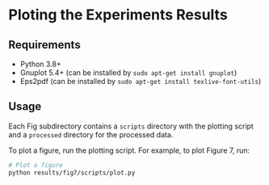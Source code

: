 # Ploting the Experiments Results

## Requirements

- Python 3.8+
- Gnuplot 5.4+ (can be installed by `sudo apt-get install gnuplot`)
- Eps2pdf (can be installed by `sudo apt-get install texlive-font-utils`)

## Usage

Each Fig subdirectory contains a `scripts` directory with the plotting script and a `processed` directory for the processed data.

To plot a figure, run the plotting script. For example, to plot Figure 7, run:

```bash
# Plot a figure
python results/fig7/scripts/plot.py
```

